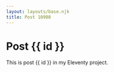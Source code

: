 ```yaml
---
layout: layouts/base.njk
title: Post 10908
---
```


# Post {{ id }}

This is post {{ id }} in my Eleventy project.
